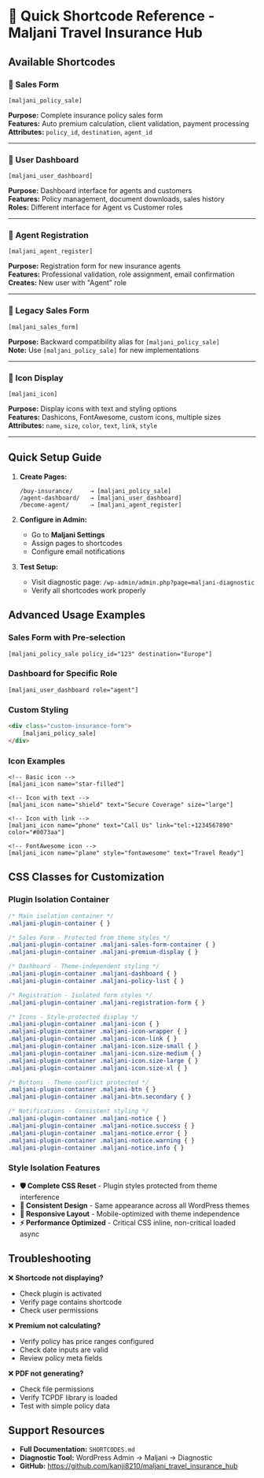 # 🚀 Quick Shortcode Reference - Maljani Travel Insurance Hub

## Available Shortcodes

### 🛒 Sales Form
```
[maljani_policy_sale]
```
**Purpose:** Complete insurance policy sales form  
**Features:** Auto premium calculation, client validation, payment processing  
**Attributes:** `policy_id`, `destination`, `agent_id`

---

### 👤 User Dashboard  
```
[maljani_user_dashboard]
```
**Purpose:** Dashboard interface for agents and customers  
**Features:** Policy management, document downloads, sales history  
**Roles:** Different interface for Agent vs Customer roles

---

### 📝 Agent Registration
```
[maljani_agent_register]
```
**Purpose:** Registration form for new insurance agents  
**Features:** Professional validation, role assignment, email confirmation  
**Creates:** New user with "Agent" role

---

### 🔄 Legacy Sales Form
```
[maljani_sales_form]
```
**Purpose:** Backward compatibility alias for `[maljani_policy_sale]`  
**Note:** Use `[maljani_policy_sale]` for new implementations

---

### 🎨 Icon Display
```
[maljani_icon]
```
**Purpose:** Display icons with text and styling options  
**Features:** Dashicons, FontAwesome, custom icons, multiple sizes  
**Attributes:** `name`, `size`, `color`, `text`, `link`, `style`

---

## Quick Setup Guide

1. **Create Pages:**
   ```
   /buy-insurance/     → [maljani_policy_sale]
   /agent-dashboard/   → [maljani_user_dashboard]
   /become-agent/      → [maljani_agent_register]
   ```

2. **Configure in Admin:**
   - Go to **Maljani Settings**
   - Assign pages to shortcodes
   - Configure email notifications

3. **Test Setup:**
   - Visit diagnostic page: `/wp-admin/admin.php?page=maljani-diagnostic`
   - Verify all shortcodes work properly

## Advanced Usage Examples

### Sales Form with Pre-selection
```
[maljani_policy_sale policy_id="123" destination="Europe"]
```

### Dashboard for Specific Role
```
[maljani_user_dashboard role="agent"]
```

### Custom Styling
```html
<div class="custom-insurance-form">
    [maljani_policy_sale]
</div>
```

### Icon Examples
```
<!-- Basic icon -->
[maljani_icon name="star-filled"]

<!-- Icon with text -->
[maljani_icon name="shield" text="Secure Coverage" size="large"]

<!-- Icon with link -->
[maljani_icon name="phone" text="Call Us" link="tel:+1234567890" color="#0073aa"]

<!-- FontAwesome icon -->
[maljani_icon name="plane" style="fontawesome" text="Travel Ready"]
```

## CSS Classes for Customization

### Plugin Isolation Container
```css
/* Main isolation container */
.maljani-plugin-container { }

/* Sales Form - Protected from theme styles */
.maljani-plugin-container .maljani-sales-form-container { }
.maljani-plugin-container .maljani-premium-display { }

/* Dashboard - Theme-independent styling */
.maljani-plugin-container .maljani-dashboard { }
.maljani-plugin-container .maljani-policy-list { }

/* Registration - Isolated form styles */
.maljani-plugin-container .maljani-registration-form { }

/* Icons - Style-protected display */
.maljani-plugin-container .maljani-icon { }
.maljani-plugin-container .maljani-icon-wrapper { }
.maljani-plugin-container .maljani-icon-link { }
.maljani-plugin-container .maljani-icon.size-small { }
.maljani-plugin-container .maljani-icon.size-medium { }
.maljani-plugin-container .maljani-icon.size-large { }
.maljani-plugin-container .maljani-icon.size-xl { }

/* Buttons - Theme-conflict protected */
.maljani-plugin-container .maljani-btn { }
.maljani-plugin-container .maljani-btn.secondary { }

/* Notifications - Consistent styling */
.maljani-plugin-container .maljani-notice { }
.maljani-plugin-container .maljani-notice.success { }
.maljani-plugin-container .maljani-notice.error { }
.maljani-plugin-container .maljani-notice.warning { }
.maljani-plugin-container .maljani-notice.info { }
```

### Style Isolation Features
- **🛡️ Complete CSS Reset** - Plugin styles protected from theme interference
- **🎨 Consistent Design** - Same appearance across all WordPress themes  
- **📱 Responsive Layout** - Mobile-optimized with theme independence
- **⚡ Performance Optimized** - Critical CSS inline, non-critical loaded async

## Troubleshooting

❌ **Shortcode not displaying?**
- Check plugin is activated
- Verify page contains shortcode
- Check user permissions

❌ **Premium not calculating?**
- Verify policy has price ranges configured
- Check date inputs are valid
- Review policy meta fields

❌ **PDF not generating?**
- Check file permissions
- Verify TCPDF library is loaded
- Test with simple policy data

## Support Resources

- **Full Documentation:** `SHORTCODES.md`
- **Diagnostic Tool:** WordPress Admin → Maljani → Diagnostic
- **GitHub:** https://github.com/kanji8210/maljani_travel_insurance_hub
